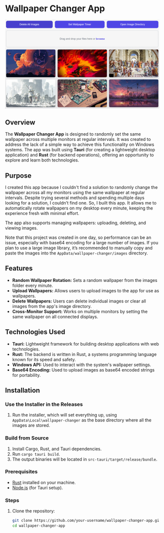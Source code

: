 # Wallpaper Changer App

![Image of Tauri Wallpaper Changer Application made with Rust](Tauri-Wallpaper-Changer-Demo.png)

## Overview

The **Wallpaper Changer App** is designed to randomly set the same wallpaper across multiple monitors at regular intervals. It was created to address the lack of a simple way to achieve this functionality on Windows systems. The app was built using **Tauri** (for creating a lightweight desktop application) and **Rust** (for backend operations), offering an opportunity to explore and learn both technologies.

## Purpose

I created this app because I couldn't find a solution to randomly change the wallpaper across all my monitors using the same wallpaper at regular intervals. Despite trying several methods and spending multiple days looking for a solution, I couldn’t find one. So, I built this app. It allows me to automatically rotate wallpapers on my desktop every minute, keeping the experience fresh with minimal effort.

The app also supports managing wallpapers: uploading, deleting, and viewing images.

Note that this project was created in one day, so performance can be an issue, especially with base64 encoding for a large number of images. If you plan to use a large image library, it’s recommended to manually copy and paste the images into the `AppData/wallpaper-changer/images` directory.

## Features

- **Random Wallpaper Rotation:** Sets a random wallpaper from the images folder every minute.
- **Upload Wallpapers:** Allows users to upload images to the app for use as wallpapers.
- **Delete Wallpapers:** Users can delete individual images or clear all images from the app's image directory.
- **Cross-Monitor Support:** Works on multiple monitors by setting the same wallpaper on all connected displays.

## Technologies Used

- **Tauri:** Lightweight framework for building desktop applications with web technologies.
- **Rust:** The backend is written in Rust, a systems programming language known for its speed and safety.
- **Windows API:** Used to interact with the system's wallpaper settings.
- **Base64 Encoding:** Used to upload images as base64 encoded strings for portability.

## Installation

### Use the Installer in the Releases

1. Run the installer, which will set everything up, using `AppData\Local\wallpaper-changer` as the base directory where all the images are stored.

### Build from Source

1. Install Cargo, Rust, and Tauri dependencies.
2. Run `cargo tauri build`.
3. The output binaries will be located in `src-tauri/target/release/bundle`.

### Prerequisites

- [Rust](https://www.rust-lang.org/learn/get-started) installed on your machine.
- [Node.js](https://nodejs.org/) (for Tauri setup).

### Steps

1. Clone the repository:
   ```bash
   git clone https://github.com/your-username/wallpaper-changer-app.git
   cd wallpaper-changer-app
